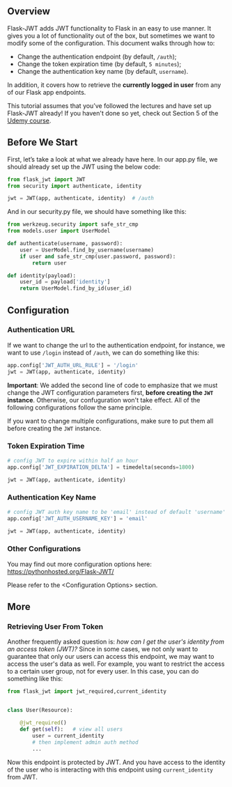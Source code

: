 ## Overview

Flask-JWT adds JWT functionality to Flask in an easy to use manner. It gives you a lot of functionality out of the box, but sometimes we want to modify some of the configuration. This document walks through how to:

* Change the authentication endpoint (by default, `/auth`);
* Change the token expiration time (by default, `5 minutes`);
* Change the authentication key name (by default, `username`).

In addition, it covers how to retrieve the **currently logged in user** from any of our Flask app endpoints.

This tutorial assumes that you’ve followed the lectures and have set up Flask-JWT already! If you haven't done so yet, check out Section 5 of the [Udemy course](https://www.udemy.com/rest-api-flask-and-python/?couponCode=GITHUB).

## Before We Start

First, let’s take a look at what we already have here.
In our app.py file, we should already set up the JWT using the below code:

```python
from flask_jwt import JWT
from security import authenticate, identity

jwt = JWT(app, authenticate, identity)  # /auth
```

And in our security.py file, we should have something like this:

```python
from werkzeug.security import safe_str_cmp
from models.user import UserModel

def authenticate(username, password):
    user = UserModel.find_by_username(username)
    if user and safe_str_cmp(user.password, password):
        return user

def identity(payload):
    user_id = payload['identity']
    return UserModel.find_by_id(user_id)
```

## Configuration

### Authentication URL

If we want to change the url to the authentication endpoint, for instance, we want to use ```/login``` instead of ```/auth```, we can do something like this:

```python
app.config['JWT_AUTH_URL_RULE'] = '/login'
jwt = JWT(app, authenticate, identity)
```

**Important**: We added the second line of code to emphasize that we must change the JWT configuration parameters first, **before creating the `JWT` instance**. Otherwise, our confuguration won't take effect. All of the following configurations follow the same principle.

If you want to change multiple configurations, make sure to put them all before creating the `JWT` instance.

### Token Expiration Time

```python
# config JWT to expire within half an hour
app.config['JWT_EXPIRATION_DELTA'] = timedelta(seconds=1800)

jwt = JWT(app, authenticate, identity)
```

### Authentication Key Name

```python
# config JWT auth key name to be 'email' instead of default 'username'
app.config['JWT_AUTH_USERNAME_KEY'] = 'email'

jwt = JWT(app, authenticate, identity)
```

### Other Configurations

You may find out more configuration options here: https://pythonhosted.org/Flask-JWT/

Please refer to the \<Configuration Options> section.

## More

### Retrieving User From Token

Another frequently asked question is: *how can I get the user's identity from an access token (JWT)?* Since in some cases, we not only want to guarantee that only our users can access this endpoint, we may want to access the user's data as well. For example, you want to restrict the access to a certain user group, not for every user. In this case, you can do something like this:

```python
from flask_jwt import jwt_required,current_identity


class User(Resource):

    @jwt_required()
    def get(self):   # view all users
        user = current_identity
        # then implement admin auth method
        ...
```

Now this endpoint is protected by JWT. And you have access to the identity of the user who is interacting with this endpoint using `current_identity` from JWT.
